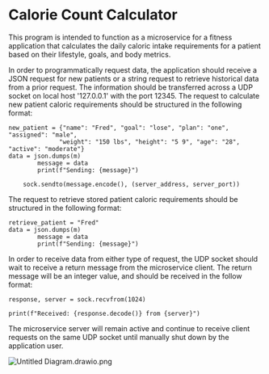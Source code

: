 # Calorie Count Calculator

This program is intended to function as a microservice for a fitness application that calculates
the daily caloric intake requirements for a patient based on their lifestyle, goals, and body metrics.

In order to programmatically request data, the application should receive a JSON request for new patients or
a string request to retrieve historical data from a prior request. The information should be transferred across
a UDP socket on local host '127.0.0.1' with the port 12345. 
The request to calculate new patient caloric requirements should be structured in the following format:

    new_patient = {"name": "Fred", "goal": "lose", "plan": "one", "assigned": "male",
                  "weight": "150 lbs", "height": "5 9", "age": "28", "active": "moderate"}
    data = json.dumps(m)
            message = data
            print(f"Sending: {message}")

        sock.sendto(message.encode(), (server_address, server_port))

The request to retrieve stored patient caloric requirements should be structured in the following format:

    retrieve_patient = "Fred"
    data = json.dumps(m)
            message = data
            print(f"Sending: {message}")

In order to receive data from either type of request, the UDP socket should wait to receive a return message from
the microservice client. The return message will be an integer value, and should be received in the follow format:

    response, server = sock.recvfrom(1024)
    
    print(f"Received: {response.decode()} from {server}")

The microservice server will remain active and continue to receive client requests on the same UDP socket
until manually shut down by the application user. 

![Untitled Diagram.drawio.png](Untitled%20Diagram.drawio.png)